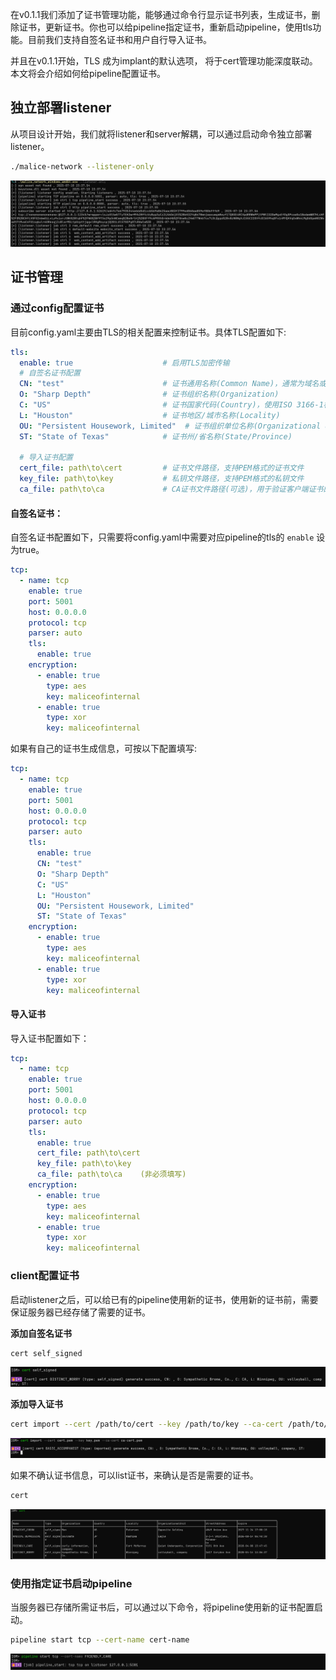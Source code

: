 

在v0.1.1我们添加了证书管理功能，能够通过命令行显示证书列表，生成证书，删除证书，更新证书。你也可以给pipeline指定证书，重新启动pipeline，使用tls功能。目前我们支持自签名证书和用户自行导入证书。

并且在v0.1.1开始，TLS 成为implant的默认选项， 将于cert管理功能深度联动。
本文将会介绍如何给pipeline配置证书。
## 独立部署listener

从项目设计开始，我们就将listener和server解耦，可以通过启动命令独立部署listener。
```bash
./malice-network --listener-only
```

![image-20250710233407269](/IoM/assets/listener_start.png)

## 证书管理
### 通过config配置证书
目前config.yaml主要由TLS的相关配置来控制证书。具体TLS配置如下:
```yaml
tls:  
  enable: true                    # 启用TLS加密传输
  # 自签名证书配置
  CN: "test"                      # 证书通用名称(Common Name)，通常为域名或IP地址
  O: "Sharp Depth"                # 证书组织名称(Organization)
  C: "US"                         # 证书国家代码(Country)，使用ISO 3166-1标准
  L: "Houston"                    # 证书地区/城市名称(Locality)
  OU: "Persistent Housework, Limited"  # 证书组织单位名称(Organizational Unit)
  ST: "State of Texas"            # 证书州/省名称(State/Province)

  # 导入证书配置
  cert_file: path\to\cert         # 证书文件路径，支持PEM格式的证书文件
  key_file: path\to\key           # 私钥文件路径，支持PEM格式的私钥文件
  ca_file: path\to\ca             # CA证书文件路径(可选)，用于验证客户端证书的CA证书
```

#### 自签名证书：

自签名证书配置如下，只需要将config.yaml中需要对应pipeline的tls的 `enable` 设为true。

```yaml
tcp:  
  - name: tcp  
    enable: true  
    port: 5001  
    host: 0.0.0.0  
    protocol: tcp  
    parser: auto  
    tls:  
      enable: true  
    encryption:  
      - enable: true  
        type: aes  
        key: maliceofinternal  
      - enable: true  
        type: xor  
        key: maliceofinternal
```

如果有自己的证书生成信息，可按以下配置填写:
```yaml
tcp:  
  - name: tcp  
    enable: true  
    port: 5001  
    host: 0.0.0.0  
    protocol: tcp  
    parser: auto  
    tls:  
	  enable: true
      CN: "test"
      O: "Sharp Depth"
      C: "US"
      L: "Houston"
      OU: "Persistent Housework, Limited"
      ST: "State of Texas"  
    encryption:  
      - enable: true  
        type: aes  
        key: maliceofinternal  
      - enable: true 
	    type: xor
		key: maliceofinternal
```
#### 导入证书

导入证书配置如下：
```yaml
tcp:  
  - name: tcp  
    enable: true  
    port: 5001  
    host: 0.0.0.0  
    protocol: tcp  
    parser: auto  
    tls:  
      enable: true  
      cert_file: path\to\cert  
      key_file: path\to\key  
      ca_file: path\to\ca    (非必须填写)
    encryption:  
      - enable: true  
        type: aes  
        key: maliceofinternal  
      - enable: true  
        type: xor  
        key: maliceofinternal
```

### client配置证书
启动listener之后，可以给已有的pipeline使用新的证书，使用新的证书前，需要保证服务器已经存储了需要的证书。

**添加自签名证书**

```bash
cert self_signed
```

![image-20250709210707269](/IoM/assets/generate_self_cert.png)

**添加导入证书**
 ```bash
cert import --cert /path/to/cert --key /path/to/key --ca-cert /path/to/ca
```
 
 ![image-20250709211824315](/IoM/assets/cert_imported.png)
 
 如果不确认证书信息，可以list证书，来确认是否是需要的证书。

```bash
cert
```

![image-20250709211525047](/IoM/assets/cert_list.png)

### 使用指定证书启动pipeline
当服务器已存储所需证书后，可以通过以下命令，将pipeline使用新的证书配置启动。

```bash
pipeline start tcp --cert-name cert-name
```

![image-20250709213539835](/IoM/assets/cert_pipeline_start.png)

